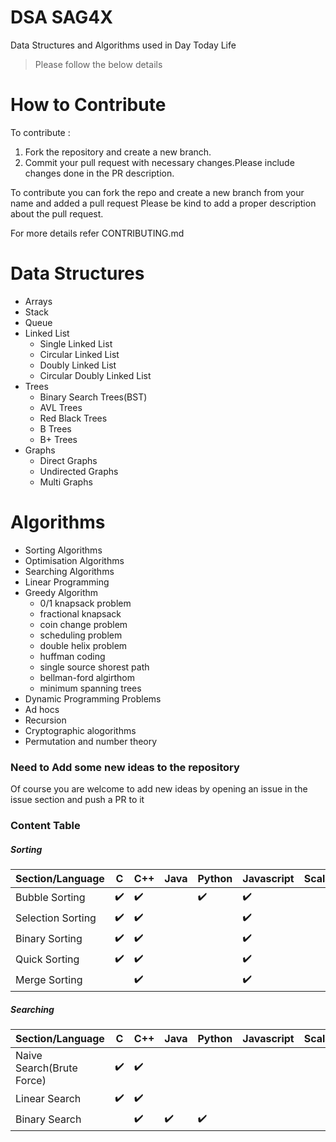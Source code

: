 # DSA SAG4X
Data Structures and Algorithms used in Day Today Life

> Please follow the below details 

# How to Contribute
To contribute :
1. Fork the repository and create a new branch.
2. Commit your pull request with necessary changes.Please include changes done in the PR description.

To contribute you can fork the repo and create a new branch from your name and added a pull request
Please be kind to add a proper description about the pull request.

For more details refer CONTRIBUTING.md

# Data Structures
- Arrays
- Stack
- Queue
- Linked List
  * Single Linked List
  * Circular Linked List
  * Doubly Linked List
  * Circular Doubly Linked List
- Trees
  * Binary Search Trees(BST)
  * AVL Trees
  * Red Black Trees
  * B Trees
  * B+ Trees
- Graphs
  * Direct Graphs
  * Undirected Graphs
  * Multi Graphs

# Algorithms
- Sorting Algorithms
- Optimisation Algorithms
- Searching Algorithms
- Linear Programming
- Greedy Algorithm
  * 0/1 knapsack problem
  * fractional knapsack
  * coin change problem 
  * scheduling problem
  * double helix problem
  * huffman coding
  * single source shorest path
  * bellman-ford algirthom
  * minimum spanning trees
- Dynamic Programming Problems
- Ad hocs
- Recursion
- Cryptographic alogorithms
- Permutation and number theory

### Need to Add some new ideas to the repository

Of course you are welcome to add new ideas by opening an issue in the issue section and push a PR to it

### Content Table
##### Sorting
Section/Language | C  | C++ | Java | Python | Javascript | Scala |
-----------------|----|-----|------|--------|------------|-------|
Bubble Sorting   |✔️ |✔️  |   | ✔️    | ✔️           |       |
Selection Sorting|✔️ |✔️  |     |        |  ✔️          |       |
Binary Sorting   |✔️ |✔️  |     |        |   ✔️         |       |
Quick Sorting    |✔️ |✔️  |     |        |    ✔️        |       |
Merge Sorting    |   |✔️  |     |        |   ✔️         |       |

##### Searching
Section/Language | C  | C++ | Java | Python | Javascript | Scala |
-----------------|----|-----|------|--------|------------|-------|
Naive Search(Brute Force)  |✔️|✔️|   |        |            |       |
Linear Search              |✔️|✔️|    |        |            |       |
Binary Search              |   |✔️| ✔️| ✔️ |            |       |
